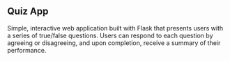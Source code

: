 ## Quiz App

 Simple, interactive web application built with Flask that presents users with a series of true/false questions. Users can respond to each question by agreeing or disagreeing, and upon completion, receive a summary of their performance.
